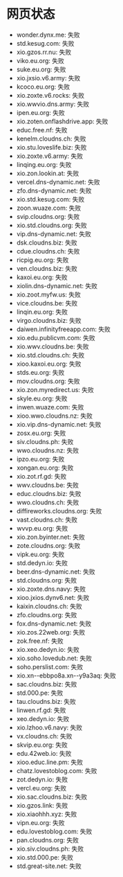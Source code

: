 # 网页状态
- wonder.dynx.me: 失败
- std.kesug.com: 失败
- xio.gzos.rr.nu: 失败
- viko.eu.org: 失败
- suke.eu.org: 失败
- xio.jxsio.v6.army: 失败
- kcoco.eu.org: 失败
- xio.zoxte.v6.rocks: 失败
- xio.wwvio.dns.army: 失败
- ipen.eu.org: 失败
- xio.zoten.onflashdrive.app: 失败
- educ.free.nf: 失败
- kenelm.cloudns.ch: 失败
- xio.stu.loveslife.biz: 失败
- xio.zoxte.v6.army: 失败
- linqing.eu.org: 失败
- xio.zon.lookin.at: 失败
- vercel.dns-dynamic.net: 失败
- zfo.dns-dynamic.net: 失败
- xio.std.kesug.com: 失败
- zoon.wuaze.com: 失败
- svip.cloudns.org: 失败
- xio.std.cloudns.org: 失败
- vip.dns-dynamic.net: 失败
- dsk.cloudns.biz: 失败
- cdue.cloudns.ch: 失败
- ricpig.eu.org: 失败
- ven.cloudns.biz: 失败
- kaxoi.eu.org: 失败
- xiolin.dns-dynamic.net: 失败
- xio.zoot.myfw.us: 失败
- vice.cloudns.be: 失败
- linqin.eu.org: 失败
- virgo.cloudns.biz: 失败
- daiwen.infinityfreeapp.com: 失败
- xio.edu.publicvm.com: 失败
- xio.wwv.cloudns.be: 失败
- xio.std.cloudns.ch: 失败
- xioo.kaxoi.eu.org: 失败
- stds.eu.org: 失败
- mov.cloudns.org: 失败
- xio.zon.myredirect.us: 失败
- skyle.eu.org: 失败
- inwen.wuaze.com: 失败
- xioo.wwo.cloudns.nz: 失败
- xio.vip.dns-dynamic.net: 失败
- zosx.eu.org: 失败
- siv.cloudns.ph: 失败
- wwo.cloudns.nz: 失败
- ipzo.eu.org: 失败
- xongan.eu.org: 失败
- xio.zot.rf.gd: 失败
- wwv.cloudns.be: 失败
- educ.cloudns.biz: 失败
- wwo.cloudns.ch: 失败
- diffireworks.cloudns.org: 失败
- vast.cloudns.ch: 失败
- wvvp.eu.org: 失败
- xio.zon.byinter.net: 失败
- zote.cloudns.org: 失败
- vipk.eu.org: 失败
- std.dedyn.io: 失败
- beer.dns-dynamic.net: 失败
- std.cloudns.org: 失败
- xio.zoxte.dns.navy: 失败
- xioo.jxios.dynv6.net: 失败
- kaixin.cloudns.ch: 失败
- zfo.cloudns.org: 失败
- fox.dns-dynamic.net: 失败
- xio.zos.22web.org: 失败
- zok.free.nf: 失败
- xio.xeo.dedyn.io: 失败
- xio.soho.lovedub.net: 失败
- soho.perslist.com: 失败
- xio.xn--ebbpo8a.xn--y9a3aq: 失败
- sac.cloudns.biz: 失败
- std.000.pe: 失败
- tau.cloudns.biz: 失败
- linwen.rf.gd: 失败
- xeo.dedyn.io: 失败
- xio.lzhoo.v6.navy: 失败
- vx.cloudns.ch: 失败
- skvip.eu.org: 失败
- edu.42web.io: 失败
- xioo.educ.line.pm: 失败
- chatz.lovestoblog.com: 失败
- zot.dedyn.io: 失败
- vercl.eu.org: 失败
- xio.sac.cloudns.biz: 失败
- xio.gzos.link: 失败
- xio.xiaohhh.xyz: 失败
- vipn.eu.org: 失败
- edu.lovestoblog.com: 失败
- pan.cloudns.org: 失败
- xio.siv.cloudns.ph: 失败
- xio.std.000.pe: 失败
- std.great-site.net: 失败
